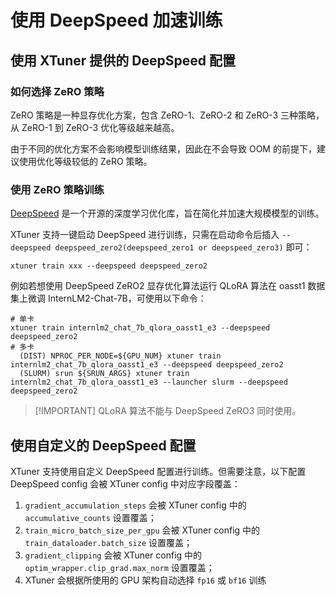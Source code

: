 # 使用 DeepSpeed 加速训练

## 使用 XTuner 提供的 DeepSpeed 配置

### 如何选择 ZeRO 策略

ZeRO 策略是一种显存优化方案，包含 ZeRO-1、ZeRO-2 和 ZeRO-3 三种策略，从 ZeRO-1 到  ZeRO-3 优化等级越来越高。

由于不同的优化方案不会影响模型训练结果，因此在不会导致 OOM 的前提下，建议使用优化等级较低的 ZeRO 策略。

### 使用 ZeRO 策略训练

[DeepSpeed](https://github.com/microsoft/DeepSpeed) 是一个开源的深度学习优化库，旨在简化并加速大规模模型的训练。

XTuner 支持一键启动 DeepSpeed 进行训练，只需在启动命令后插入 `--deepspeed deepspeed_zero2(deepspeed_zero1 or deepspeed_zero3)` 即可：

```shell
xtuner train xxx --deepspeed deepspeed_zero2
```

例如若想使用 DeepSpeed ZeRO2 显存优化算法运行 QLoRA 算法在 oasst1 数据集上微调 InternLM2-Chat-7B，可使用以下命令：

```shell
# 单卡
xtuner train internlm2_chat_7b_qlora_oasst1_e3 --deepspeed deepspeed_zero2
# 多卡
  (DIST) NPROC_PER_NODE=${GPU_NUM} xtuner train internlm2_chat_7b_qlora_oasst1_e3 --deepspeed deepspeed_zero2
  (SLURM) srun ${SRUN_ARGS} xtuner train internlm2_chat_7b_qlora_oasst1_e3 --launcher slurm --deepspeed deepspeed_zero2
```

> \[!IMPORTANT\]
> QLoRA 算法不能与 DeepSpeed ZeRO3 同时使用。

## 使用自定义的 DeepSpeed 配置

XTuner 支持使用自定义 DeepSpeed 配置进行训练。但需要注意，以下配置 DeepSpeed config 会被 XTuner config 中对应字段覆盖：

1. `gradient_accumulation_steps` 会被 XTuner config 中的 `accumulative_counts` 设置覆盖；
2. `train_micro_batch_size_per_gpu` 会被 XTuner config 中的 `train_dataloader.batch_size` 设置覆盖；
3. `gradient_clipping` 会被 XTuner config 中的 `optim_wrapper.clip_grad.max_norm` 设置覆盖；
4. XTuner 会根据所使用的 GPU 架构自动选择 `fp16` 或 `bf16` 训练
